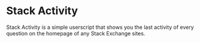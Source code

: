 Stack Activity
=============

Stack Activity is a simple userscript that shows you the last activity of every question on the homepage of any Stack Exchange sites.
